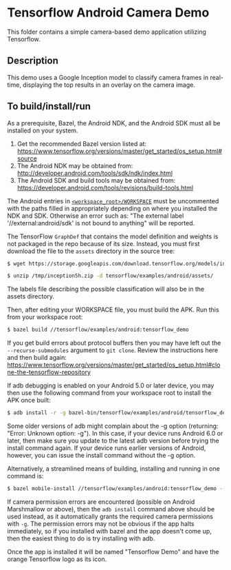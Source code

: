 # Tensorflow Android Camera Demo

This folder contains a simple camera-based demo application utilizing Tensorflow.

## Description

This demo uses a Google Inception model to classify camera frames in real-time,
displaying the top results in an overlay on the camera image.

## To build/install/run

As a prerequisite, Bazel, the Android NDK, and the Android SDK must all be
installed on your system.

1. Get the recommended Bazel version listed at:
        https://www.tensorflow.org/versions/master/get_started/os_setup.html#source
2. The Android NDK may be obtained from:
        http://developer.android.com/tools/sdk/ndk/index.html
3. The Android SDK and build tools may be obtained from:
        https://developer.android.com/tools/revisions/build-tools.html

The Android entries in [`<workspace_root>/WORKSPACE`](../../WORKSPACE) must be
uncommented with the paths filled in appropriately depending on where you
installed the NDK and SDK. Otherwise an error such as:
"The external label '//external:android/sdk' is not bound to anything" will
be reported.

The TensorFlow `GraphDef` that contains the model definition and weights
is not packaged in the repo because of its size. Instead, you must
first download the file to the `assets` directory in the source tree:

```bash
$ wget https://storage.googleapis.com/download.tensorflow.org/models/inception5h.zip -O /tmp/inception5h.zip

$ unzip /tmp/inception5h.zip -d tensorflow/examples/android/assets/
```

The labels file describing the possible classification will also be in the
assets directory.

Then, after editing your WORKSPACE file, you must build the APK. Run this from
your workspace root:

```bash
$ bazel build //tensorflow/examples/android:tensorflow_demo
```

If you get build errors about protocol buffers then you may have left out the
`--recurse-submodules` argument to `git clone`. Review the instructions
here and then build again:
https://www.tensorflow.org/versions/master/get_started/os_setup.html#clone-the-tensorflow-repository

If adb debugging is enabled on your Android 5.0 or later device, you may then
use the following command from your workspace root to install the APK once
built:

```bash
$ adb install -r -g bazel-bin/tensorflow/examples/android/tensorflow_demo.apk
```

Some older versions of adb might complain about the -g option (returning:
"Error: Unknown option: -g").  In this case, if your device runs Android 6.0 or
later, then make sure you update to the latest adb version before trying the
install command again. If your device runs earlier versions of Android, however,
you can issue the install command without the -g option.

Alternatively, a streamlined means of building, installing and running in one
command is:

```bash
$ bazel mobile-install //tensorflow/examples/android:tensorflow_demo --start_app
```

If camera permission errors are encountered (possible on Android Marshmallow or
above), then the `adb install` command above should be used instead, as it
automatically grants the required camera permissions with `-g`. The permission
errors may not be obvious if the app halts immediately, so if you installed
with bazel and the app doesn't come up, then the easiest thing to do is try
installing with adb.

Once the app is installed it will be named "Tensorflow Demo" and have the orange
Tensorflow logo as its icon.
